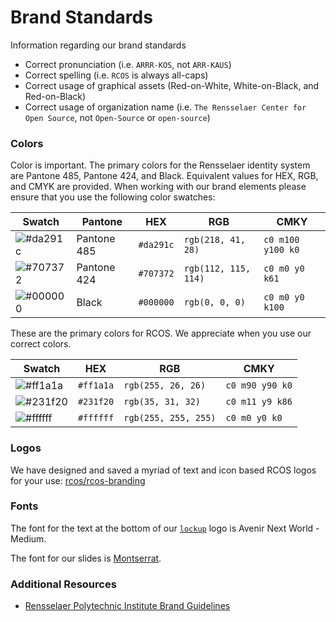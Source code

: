# Brand Standards

Information regarding our brand standards

- Correct pronunciation (i.e. `ARRR-KOS`, not `ARR-KAUS`)
- Correct spelling (i.e. `RCOS` is always all-caps)
- Correct usage of graphical assets (Red-on-White, White-on-Black, and Red-on-Black)
- Correct usage of organization name (i.e. `The Rensselaer Center for Open Source`, not `Open-Source` or `open-source`)

### Colors

Color is important. The primary colors for the Rensselaer identity system are Pantone 485, Pantone 424, and Black. Equivalent values for HEX, RGB, and CMYK are provided. When working with our brand elements please ensure that you use the following color swatches:

|Swatch|Pantone|HEX|RGB|CMKY|
|---|---|---|---|---|
|![#da291c](https://via.placeholder.com/40/da291c/000000?text=+)|Pantone 485|`#da291c`|`rgb(218, 41, 28)`|`c0 m100 y100 k0`|
|![#707372](https://via.placeholder.com/40/707372/000000?text=+)|Pantone 424|`#707372`|`rgb(112, 115, 114)`|`c0 m0 y0 k61`|
|![#000000](https://via.placeholder.com/40/000000/000000?text=+)|Black|`#000000`|`rgb(0, 0, 0)`|`c0 m0 y0 k100`|

These are the primary colors for RCOS. We appreciate when you use our correct colors.

|Swatch|HEX|RGB|CMKY|
|---|---|---|---|
|![#ff1a1a](https://via.placeholder.com/40/ff1a1a/000000?text=+)|`#ff1a1a`|`rgb(255, 26, 26)`|`c0 m90 y90 k0`|
|![#231f20](https://via.placeholder.com/40/231f20/000000?text=+)|`#231f20`|`rgb(35, 31, 32)`|`c0 m11 y9 k86`|
|![#ffffff](https://via.placeholder.com/40/ffffff/000000?text=+)|`#ffffff`|`rgb(255, 255, 255)`|`c0 m0 y0 k0`|

### Logos

We have designed and saved a myriad of text and icon based RCOS logos for your use: [rcos/rcos-branding](https://github.com/rcos/rcos-branding)

### Fonts

The font for the text at the bottom of our [`lockup`](https://github.com/rcos/rcos-branding/blob/master/img/lockup-white.png) logo is Avenir Next World - Medium.

The font for our slides is [Montserrat](https://fonts.google.com/specimen/Montserrat).

### Additional Resources

- [Rensselaer Polytechnic Institute Brand Guidelines](https://rpi.app.box.com/s/4nvc7btv8z7713g9gtk6g43zc61z0z5y)
